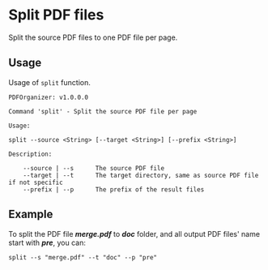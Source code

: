 # Split PDF files

Split the source PDF files to one PDF file per page.

## Usage

Usage of `split` function.

```
PDFOrganizer: v1.0.0.0

Command 'split' - Split the source PDF file per page

Usage:

split --source <String> [--target <String>] [--prefix <String>]

Description:

    --source | --s      The source PDF file
    --target | --t      The target directory, same as source PDF file if not specific
    --prefix | --p      The prefix of the result files
```

## Example

To split the PDF file ***merge.pdf*** to ***doc*** folder, and all output PDF files' name start with ***pre***, you can:

```
split --s "merge.pdf" --t "doc" --p "pre"
```
